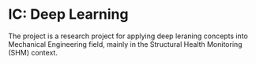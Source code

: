 # IC: Deep Learning

The project is a research project for applying deep leraning concepts into Mechanical Engineering field, mainly in the Structural Health Monitoring (SHM) context.
